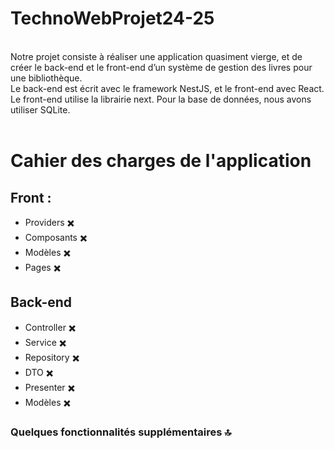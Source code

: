 # TechnoWebProjet24-25
<br>
Notre projet consiste à réaliser une application quasiment vierge, et de créer le back-end et le front-end d’un système de gestion des livres pour une bibliothèque.
<br>
Le back-end est écrit avec le framework NestJS, et le front-end avec React. Le front-end utilise la librairie next. Pour la base de données, nous avons utiliser SQLite.
<br>
<br>

# Cahier des charges de l'application

## Front :
* Providers ✖️
* Composants ✖️
* Modèles ✖️
* Pages ✖️

## Back-end
* Controller ✖️
* Service ✖️
* Repository ✖️
* DTO ✖️
* Presenter ✖️
* Modèles ✖️


### Quelques fonctionnalités supplémentaires 🔝


<br>


